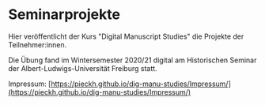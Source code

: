 # Seminarprojekte
Hier veröffentlicht der Kurs "Digital Manuscript Studies" die Projekte der Teilnehmer:innen.

Die Übung fand im Wintersemester 2020/21 digital am Historischen Seminar der Albert-Ludwigs-Universität Freiburg statt.

Impressum: [https://pieckh.github.io/dig-manu-studies/Impressum/](https://pieckh.github.io/dig-manu-studies/Impressum/)
